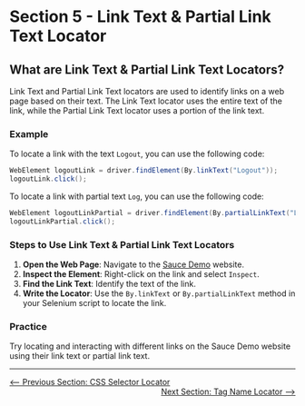 # Section 5 - Link Text & Partial Link Text Locator

## What are Link Text & Partial Link Text Locators?

Link Text and Partial Link Text locators are used to identify links on a web page based on their text. The Link Text locator uses the entire text of the link, while the Partial Link Text locator uses a portion of the link text.

### Example

To locate a link with the text `Logout`, you can use the following code:

```java
WebElement logoutLink = driver.findElement(By.linkText("Logout"));
logoutLink.click();
```

To locate a link with partial text `Log`, you can use the following code:

```java
WebElement logoutLinkPartial = driver.findElement(By.partialLinkText("Log"));
logoutLinkPartial.click();
```

### Steps to Use Link Text & Partial Link Text Locators

1. **Open the Web Page**: Navigate to the [Sauce Demo](https://www.saucedemo.com/) website.
2. **Inspect the Element**: Right-click on the link and select `Inspect`.
3. **Find the Link Text**: Identify the text of the link.
4. **Write the Locator**: Use the `By.linkText` or `By.partialLinkText` method in your Selenium script to locate the link.

### Practice

Try locating and interacting with different links on the Sauce Demo website using their link text or partial link text.

---

<div style="width: 100%">
<a href='4_css_selector_locator.md'><-- Previous Section: CSS Selector Locator</a>
<div align="right"><a href='6_tagname_locator.md'> Next Section: Tag Name Locator --></a></div>
</div>
